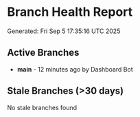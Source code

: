 # Branch Health Report
Generated: Fri Sep  5 17:35:16 UTC 2025

## Active Branches
- **main** - 12 minutes ago by Dashboard Bot

## Stale Branches (>30 days)
No stale branches found
